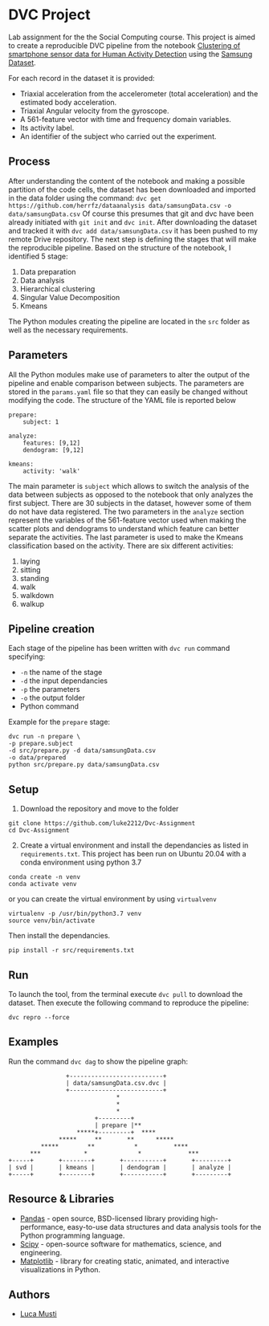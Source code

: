 # DVC Project 
Lab assignment for the the Social Computing course. This project is aimed to create a reproducible DVC pipeline from the notebook 
[Clustering of smartphone sensor data for Human Activity Detection](https://github.com/herrfz/dataanalysis/blob/master/week4/clustering_example.ipynb) using the
[Samsung Dataset](https://data.world/uci/human-activity-recognition).

For each record in the dataset it is provided: 
- Triaxial acceleration from the accelerometer (total acceleration) and the estimated body acceleration.
- Triaxial Angular velocity from the gyroscope. 
- A 561-feature vector with time and frequency domain variables. 
- Its activity label. 
- An identifier of the subject who carried out the experiment.

## Process
After understanding the content of the notebook and making a possible partition of the code cells, the dataset has been downloaded and imported in the data folder using the command:
` dvc get https://github.com/herrfz/dataanalysis data/samsungData.csv -o data/samsungData.csv `
Of course this presumes that git and dvc have been already initiated with `git init` and `dvc init`.
After downloading the dataset and tracked it with `dvc add data/samsungData.csv` it has been pushed to my remote Drive repository.
The next step is defining the stages that will make the reproducible pipeline. Based on the structure of the notebook, I identified 5 stage:
1. Data preparation
2. Data analysis
3. Hierarchical clustering
4. Singular Value Decomposition
5. Kmeans

The Python modules creating the pipeline are located in the `src` folder as well as the necessary requirements.
## Parameters
All the Python modules make use of parameters to alter the output of the pipeline and enable comparison between subjects.
The parameters are stored in the `params.yaml` file so that they can easily be changed without modifying the code. The structure of the YAML file is reported below
```
prepare:
    subject: 1
    
analyze:
    features: [9,12]
    dendogram: [9,12]
        
kmeans:
    activity: 'walk'

```
The main parameter is `subject` which allows to switch the analysis of the data between subjects as opposed to the notebook that only analyzes the first subject. 
There are 30 subjects in the dataset, however some of them do not have data registered.
The two parameters in the `analyze` section represent the variables of the 561-feature vector used when making the scatter plots and dendograms to understand which
feature can better separate the activities.
The last parameter is used to make the Kmeans classification based on the activity. 
There are six different activities:
 1. laying 
 2. sitting 
 3. standing 
 4. walk 
 5. walkdown 
 6. walkup
    
## Pipeline creation
Each stage of the pipeline has been written with `dvc run` command specifying:
- `-n` the name of the stage
- `-d` the input dependancies
- `-p` the parameters
- `-o` the output folder
-  Python command

Example for the `prepare` stage:
```
dvc run -n prepare \
-p prepare.subject
-d src/prepare.py -d data/samsungData.csv
-o data/prepared
python src/prepare.py data/samsungData.csv

```

## Setup
1. Download the repository and move to the folder

```
git clone https://github.com/luke2212/Dvc-Assignment
cd Dvc-Assignment
```
2. Create a virtual environment and install the dependancies as listed in `requirements.txt`. This project has been run on Ubuntu 20.04 with a conda environment using python 3.7

```
conda create -n venv
conda activate venv
```
  or you can create the virtual environment by using `virtualvenv`

```
virtualenv -p /usr/bin/python3.7 venv
source venv/bin/activate
```
 Then install the dependancies.
 
 `pip install -r src/requirements.txt`

## Run
To launch the tool, from the terminal execute `dvc pull` to download the dataset.
Then execute the following command to reproduce the pipeline:

`dvc repro --force`

## Examples
Run the command `dvc dag` to show the pipeline graph:

```
                +--------------------------+                   
                | data/samsungData.csv.dvc |                   
                +--------------------------+                   
                              *                                
                              *                                
                              *                                
                        +---------+                            
                        | prepare |**                          
                   *****+---------+  ****                      
              *****     **       **      *****                 
         *****        **           *          ****             
      ***            *              *             ***          
+-----+       +--------+       +-----------+       +---------+ 
| svd |       | kmeans |       | dendogram |       | analyze | 
+-----+       +--------+       +-----------+       +---------+ 

```

## Resource & Libraries
* [Pandas](https://pandas.pydata.org/docs/) - open source, BSD-licensed library providing high-performance, easy-to-use data structures and data analysis tools for the Python programming language.
* [Scipy](https://docs.scipy.org/doc/scipy/reference/) - open-source software for mathematics, science, and engineering.
* [Matplotlib](https://matplotlib.org/3.3.3/contents.html) - library for creating static, animated, and interactive visualizations in Python.

## Authors
* [Luca Musti](https://github.com/luke2212)
